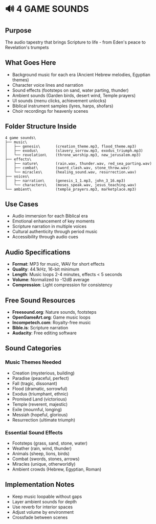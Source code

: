# 🔊 4 GAME SOUNDS

## Purpose
The audio tapestry that brings Scripture to life - from Eden's peace to Revelation's trumpets

## What Goes Here
- Background music for each era (Ancient Hebrew melodies, Egyptian themes)
- Character voice lines and narration
- Sound effects (footsteps on sand, water parting, thunder)
- Ambient sounds (Garden birds, desert wind, Temple prayers)
- UI sounds (menu clicks, achievement unlocks)
- Biblical instrument samples (lyres, harps, shofars)
- Choir recordings for heavenly scenes

## Folder Structure Inside
```
4 game sounds\
├── music\
│   ├── genesis\       (creation_theme.mp3, flood_theme.mp3)
│   ├── exodus\        (slavery_sorrow.mp3, exodus_triumph.mp3)
│   └── revelation\    (throne_worship.mp3, new_jerusalem.mp3)
├── effects\
│   ├── nature\        (rain.wav, thunder.wav, red_sea_parting.wav)
│   ├── combat\        (sword_clash.wav, stone_throw.wav)
│   └── miracles\      (healing_sound.wav, resurrection.wav)
├── voices\
│   ├── narration\     (genesis_1_1.mp3, john_3_16.mp3)
│   └── characters\    (moses_speak.wav, jesus_teaching.wav)
└── ambient\           (temple_prayers.mp3, marketplace.mp3)
```

## Use Cases
- Audio immersion for each Biblical era
- Emotional enhancement of key moments
- Scripture narration in multiple voices
- Cultural authenticity through period music
- Accessibility through audio cues

## Audio Specifications
- **Format**: MP3 for music, WAV for short effects
- **Quality**: 44.1kHz, 16-bit minimum
- **Length**: Music loops 2-4 minutes, effects < 5 seconds
- **Volume**: Normalized to -12dB average
- **Compression**: Light compression for consistency

## Free Sound Resources
- **Freesound.org**: Nature sounds, footsteps
- **OpenGameArt.org**: Game music loops
- **Incompetech.com**: Royalty-free music
- **Bible.is**: Scripture narration
- **Audacity**: Free editing software

## Sound Categories

### Music Themes Needed
- Creation (mysterious, building)
- Paradise (peaceful, perfect)
- Fall (tragic, dissonant)
- Flood (dramatic, sorrowful)
- Exodus (triumphant, ethnic)
- Promised Land (victorious)
- Temple (reverent, majestic)
- Exile (mournful, longing)
- Messiah (hopeful, glorious)
- Resurrection (ultimate triumph)

### Essential Sound Effects
- Footsteps (grass, sand, stone, water)
- Weather (rain, wind, thunder)
- Animals (sheep, lions, birds)
- Combat (swords, stones, arrows)
- Miracles (unique, otherworldly)
- Ambient crowds (Hebrew, Egyptian, Roman)

## Implementation Notes
- Keep music loopable without gaps
- Layer ambient sounds for depth
- Use reverb for interior spaces
- Adjust volume by environment
- Crossfade between scenes